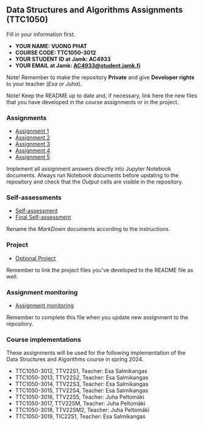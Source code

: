 ## Data Structures and Algorithms Assignments (TTC1050)

Fill in your information first.

* **YOUR NAME: VUONG PHAT** 
* **COURSE CODE: TTC1050-3012** 
* **YOUR STUDENT ID at Jamk: AC4933**
* **YOUR EMAIL at Jamk: AC4933@student.jamk.fi**

Note! Remember to make the repository **Private** and give **Developer rights** to your teacher (_Esa or Juha_).

Note! Keep the README up to date and, if necessary, link here the new files that you have developed in the course assignments or in the project.

### Assignments

* [Assignment 1](assignments/01_algorithms.ipynb)
* [Assignment 2](assignments/02_arrays.ipynb)
* [Assignment 3](assignments/03_array_operations.ipynb)
* [Assignment 4](assignments/04_abstract_data_types.ipynb)
* [Assignment 5](assignments/05_linked_lists.ipynb)

Implement all assignment answers directly into Jupyter Notebook documents. 
Always run Notebook documents before updating to the repository and check that the _Output_ cells are visible in the repository.

### Self-assessments

* [Self-assessment](self_assessments/LastNameFirstName-SelfAssessment.md)
* [Final Self-assessment](self_assessments/LastNameFirstName-FinalSelfAssessment.md)

Rename the _MarkDown_ documents according to the instructions.

### Project 

* [Optional Project](assignments/optional_project.md)

Remember to link the project files you've developed to the README file as well.

### Assignment monitoring

* [Assignment monitoring](points.md)

Remember to complete this file when you update new assignment to the repository.

### Course implementations

These assignments will be used for the following implementation of the Data Structures and Algorithms course in spring 2024.

* TTC1050-3012, TTV22S1, Teacher: Esa Salmikangas
* TTC1050-3013, TTV22S2, Teacher: Esa Salmikangas
* TTC1050-3014, TTV22S3, Teacher: Esa Salmikangas
* TTC1050-3015, TTV22S4, Teacher: Esa Salmikangas
* TTC1050-3016, TTV22S5, Teacher: Juha Peltomäki
* TTC1050-3017, TTV22SM, Teacher: Juha Peltomäki 	
* TTC1050-3018, TTV22SM2, Teacher: Juha Peltomäki 	
* TTC1050-3019, TIC22S1, Teacher: Esa Salmikangas  
